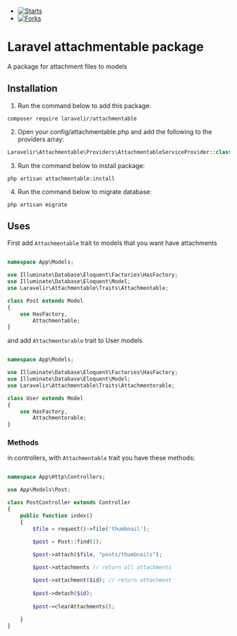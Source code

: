 - [![Starts](https://img.shields.io/github/stars/laravelir/attachmentable?style=flat&logo=github)](https://github.com/laravelir/attachmentable/forks)
- [![Forks](https://img.shields.io/github/forks/laravelir/attachmentable?style=flat&logo=github)](https://github.com/laravelir/attachmentable/stargazers)

# Laravel attachmentable package

A package for attachment files to models

## Installation

1. Run the command below to add this package:

```
composer require laravelir/attachmentable
```

2. Open your config/attachmentable.php and add the following to the providers array:

```php
Laravelir\Attachmentable\Providers\AttachmentableServiceProvider::class,
```

3. Run the command below to install package:

```
php artisan attachmentable:install
```

4. Run the command below to migrate database:

```
php artisan migrate
```

## Uses

First add `Attachmentable` trait to models that you want have attachments

```php

namespace App\Models;

use Illuminate\Database\Eloquent\Factories\HasFactory;
use Illuminate\Database\Eloquent\Model;
use Laravelir\Attachmentable\Traits\Attachmentable;

class Post extends Model
{
    use HasFactory,
        Attachmentable;
}

```


and add `Attachmentorable` trait to User models

```php

namespace App\Models;

use Illuminate\Database\Eloquent\Factories\HasFactory;
use Illuminate\Database\Eloquent\Model;
use Laravelir\Attachmentable\Traits\Attachmentorable;

class User extends Model
{
    use HasFactory,
        Attachmentorable;
}

```

### Methods

in controllers, with `Attachmentable` trait you have these methods:

```php

namespace App\Http\Controllers;

use App\Models\Post;

class PostController extends Controller
{
    public function index()
    {
        $file = request()->file('thumbnail');
        
        $post = Post::find(1);

        $post->attach($file, "posts/thumbnails");

        $post->attachments // return all attachments

        $post->attachment($id); // return attachment 
               
        $post->detach($id);
        
        $post->clearAttachments();
       
    }
}

```

